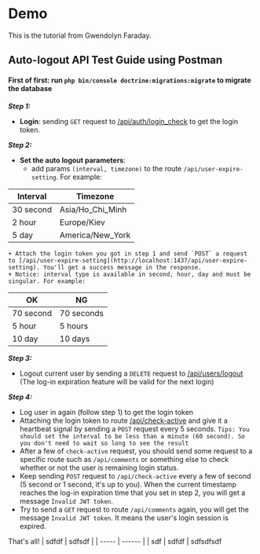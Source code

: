 # Demo

This is the tutorial from Gwendolyn Faraday.  

## Auto-logout API Test Guide using Postman
#### First of first: run `php bin/console doctrine:migrations:migrate` to migrate the database
**_Step 1:_**
+ **Login**: sending `GET` request to [/api/auth/login_check](http://localhost:1437/api/auth/login_check) to get the login token.

**_Step 2:_**
+ **Set the auto logout parameters**:
    + add params `(interval, timezone)` to the route `/api/user-expire-setting`. For example:

| Interval | Timezone |
| -------- | -------- |
| 30 second | Asia/Ho_Chi_Minh |
| 2 hour | Europe/Kiev |
| 5 day | America/New_York |  
    + Attach the login token you got in step 1 and send `POST` a request to [/api/user-expire-setting](http://localhost:1437/api/user-expire-setting). You'll get a success message in the response.  
    + Notice: interval type is available in second, hour, day and must be singular. For example:  
| OK | NG |
| ---- | --- |
| 70 second | 70 seconds |
| 5 hour | 5 hours |
| 10 day | 10 days |

**_Step 3:_**  
+ Logout current user by sending a `DELETE` request to [/api/users/logout](http://localhost:1437/api/users/logout) (The log-in expiration feature will be valid for the next login)

**_Step 4:_**
+ Log user in again (follow step 1) to get the login token
+ Attaching the login token to route [/api/check-active](http://localhost:1437/api/check-active) and give it a heartbeat signal by sending a `POST` request every 5 seconds.
`Tips: You should set the interval to be less than a minute (60 second). So you don't need to wait so long to see the result`
+ After a few of `check-active` request, you should send some request to a specific route such as `/api/comments` or something else to check whether or not the user is remaining login status.
+ Keep sending `POST` request to `/api/check-active` every a few of second (5 second or 1 second, it's up to you).
When the current timestamp reaches the log-in expiration time that you set in step 2, you will get a message `Invalid JWT token`.
+ Try to send a `GET` request to route `/api/comments` again, you will get the message `Invalid JWT token`. It means the user's login session is expired.

That's all!
| sdfdf | sdfsdf |
| ----- | ------ |
| sdf | sdfdf |
sdfsdfsdf
